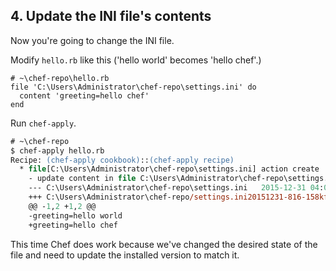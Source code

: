 ## 4. Update the INI file's contents

Now you're going to change the INI file.

Modify <code class="file-path">hello.rb</code> like this ('hello world' becomes 'hello chef'.)

```ruby-Win32
# ~\chef-repo\hello.rb
file 'C:\Users\Administrator\chef-repo\settings.ini' do
  content 'greeting=hello chef'
end
```

Run `chef-apply`.

```ps
# ~\chef-repo
$ chef-apply hello.rb
Recipe: (chef-apply cookbook)::(chef-apply recipe)
  * file[C:\Users\Administrator\chef-repo\settings.ini] action create
    - update content in file C:\Users\Administrator\chef-repo\settings.ini from 6823fa to cfde92
    --- C:\Users\Administrator\chef-repo\settings.ini	2015-12-31 04:00:38.000000000 +0000
    +++ C:\Users\Administrator\chef-repo/settings.ini20151231-816-158kfgg	2015-12-31 04:00:50.000000000 +0000
    @@ -1,2 +1,2 @@
    -greeting=hello world
    +greeting=hello chef
```

This time Chef does work because we've changed the desired state of the file and need to update the installed version to match it.
